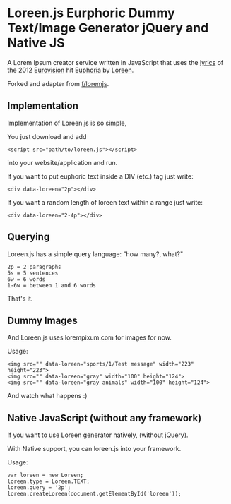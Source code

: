 Loreen.js Eurphoric Dummy Text/Image Generator jQuery and Native JS
========================================================

A Lorem Ipsum creator service written in JavaScript that uses the [lyrics](http://www.eurovision.tv/event/lyrics?song=26903) of the 2012 [Eurovision](http://www.eurovision.tv) hit [Euphoria](https://www.youtube.com/watch?v=t5qURKt4maw) by [Loreen](http://www.loreen.se/).

Forked and adapter from [f/loremjs](https://github.com/f/loremjs).

Implementation
--------------

Implementation of Loreen.js is so simple,

You just download and add

    <script src="path/to/loreen.js"></script>

into your website/application and run.

If you want to put euphoric text inside a DIV (etc.) tag just write:

    <div data-loreen="2p"></div>

If you want a random length of loreen text within a range just write:

    <div data-loreen="2-4p"></div>

Querying
--------

Loreen.js has a simple query language: "how many?, what?"

    2p = 2 paragraphs
    5s = 5 sentences
    6w = 6 words
    1-6w = between 1 and 6 words

That's it.

Dummy Images
------------

And Loreen.js uses lorempixum.com for images for now.

Usage:

    <img src="" data-loreen="sports/1/Test message" width="223" height="223">
    <img src="" data-loreen="gray" width="100" height="124">
    <img src="" data-loreen="gray animals" width="100" height="124">

And watch what happens :)

Native JavaScript (without any framework)
----------------------------------------

If you want to use Loreen generator natively, (without jQuery).

With Native support, you can loreen.js into your framework.

Usage:

    var loreen = new Loreen;
    loreen.type = Loreen.TEXT;
    loreen.query = '2p';
    loreen.createLoreen(document.getElementById('loreen'));
